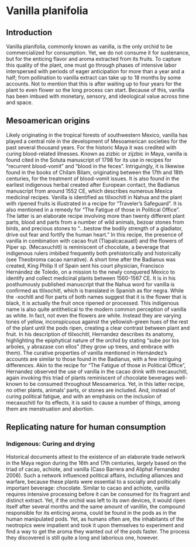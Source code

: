 # Vanilla planifolia

## Introduction

Vanilla planifolia, commonly known as vanilla, is the only orchid to be commercialized for consumption. Yet, we do not consume it for sustenance, but for the enticing flavor and aroma extracted from its fruits. To capture this quality of the plant, one must go through phases of intensive labor interspersed with periods of eager anticipation for more than a year and a half; from pollination to vanilla extract can take up to 18 months by some accounts. Not to mention that this is after waiting up to four years for the plant to even flower so the long process can start. Because of this, vanilla has been imbued with monetary, sensory, and ideological value across time and space.

## Mesoamerican origins

Likely originating in the tropical forests of southwestern Mexico, vanilla has played a central role in the development of Mesoamerican societies for the past several thousand years. For the historic Maya it was credited with curing blood-related illnesses. Known as zizbic or zijzbic in Maya, vanilla is found cited in the Sotuta manuscript of 1798 for its use in recipes for “recurrent blood-vomit” and “blood in the feces”. Intriguingly, it is likewise found in the books of Chilam Bilam, originating between the 17th and 18th centuries, for the treatment of blood-vomit issues. 
It is also found in the earliest indigenous herbal created after European contact, the Badianus manuscript from around 1552 CE, which describes numerous Mexica medicinal recipes. Vanilla is identified as tlilxochitl in Nahua and the plant with ripened fruits is illustrated in a recipe for “Traveler’s Safeguard”. It is also mentioned in a remedy for “The Fatigue of those in Political Office”. The latter is an elaborate recipe involving more than twenty different plant parts, blood and parts from a number of wild animals, bezoar stones from birds, and precious stones to “…bestow the bodily strength of a gladiator, drive out fear and fortify the human heart.” In this recipe, the presence of vanilla in combination with cacao fruit (Tlapalcacauatl) and the flowers of Piper sp. (Mecaxuchitl) is reminiscent of chocolate, a beverage that indigenous rulers imbibed frequently both prehistorically and historically (see Theobroma cacao narrative). 
	A short time after the Badianus was created, King Philip II of Spain sent his court physician, Francisco Hernández de Toledo, on a mission to the newly conquered Mexico to identify and collect medicinal plants between 1560-1567 CE.  It is in his posthumously published manuscript that the Nahua word for vanilla is confirmed as tlilxochitl, which is translated in Spanish as flor negra. While the -xochitl and flor parts of both names suggest that it is the flower that is black, it is actually the fruit once ripened or processed. This indigenous name is also quite antithetical to the modern common perception of vanilla as white. In fact, not even the flowers are white. Instead they are varying tones of yellow, inconspicuous against the yellowish-green hues of the rest of the plant until the pods ripen, creating a clear contrast between plant and fruit. In his description of tlilxochitl, Hernandez describes its anatomy, highlighting the epiphytical nature of the orchid by stating “sube por los arboles, y abrazase con ellos” (they grow up trees, and embrace with them).
	The curative properties of vanilla mentioned in Hernández’s accounts are similar to those found in the Badianus, with a few intriguing differences. Akin to the recipe for “The Fatigue of those in Political Office”, Hernandez observed the use of vanilla in the cacao drink with mecaxuchitl, again invoking this triad of plants reminiscent of chocolate beverages well-known to be consumed throughout Mesoamerica. Yet, in this latter recipe, no other plants, animals’ parts, or stones are included. And, instead of curing political fatigue, and with an emphasis on the inclusion of mecaxuchitl for its effects, it is said to cause a number of things, among them are menstruation and abortion.

## Replicating nature for human consumption

### Indigenous: Curing and drying

Historical documents attest to the existence of an elaborate trade network in the Maya region during the 16th and 17th centuries, largely based on the triad of cacao, achiote, and vanilla (Caso Barrera and Aliphat Fernandez 2006). Such a network influenced political affairs, including alliances and warfare, because these plants were essential to a socially and politically important beverage: chocolate. Similar to cacao and achiote, vanilla requires intensive processing before it can be consumed for its fragrant and distinct extract. Yet, if the orchid was left to its own devices, it would ripen itself after several months and the same amount of vanillin, the compound responsible for its enticing aroma, could be found in the pods as in the human manipulated pods. Yet, as humans often are, the inhabitants of the neotropics were impatient and took it upon themselves to experiment and find a way to get the aroma they wanted out of the pods faster. The process they discovered is still quite a long and laborious one, however.
